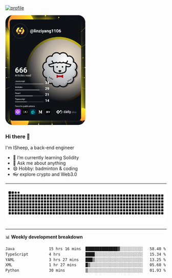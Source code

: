 [![profile](https://user-images.githubusercontent.com/54968314/208005045-e4b42f3b-833d-4242-bfcc-e764865553a2.svg)](https://www.calligrapher.ai/)

<a href="https://app.daily.dev/linziyang1106"><img src="/devcard.png" width="250" alt="ISheep's Dev Card"/></a>

### Hi there 🐏

I'm ISheep, a back-end engineer

- 🔭 I’m currently learning Solidity
- 💬 Ask me about anything
- 😄 Hobby: badminton & coding
- 👓 explore crypto and Web3.0

-------

![](https://raw.githubusercontent.com/ISheepp/ISheepp/output/github-contribution-grid-snake.svg)

-------

📊 **Weekly development breakdown**
<!--START_SECTION:waka-->

```txt
Java               15 hrs 16 mins  ██████████████▓░░░░░░░░░░   58.40 %
TypeScript         4 hrs           ████░░░░░░░░░░░░░░░░░░░░░   15.34 %
YAML               3 hrs 27 mins   ███▒░░░░░░░░░░░░░░░░░░░░░   13.25 %
XML                1 hr 27 mins    █▒░░░░░░░░░░░░░░░░░░░░░░░   05.60 %
Python             30 mins         ▒░░░░░░░░░░░░░░░░░░░░░░░░   01.93 %
```

<!--END_SECTION:waka-->
